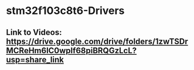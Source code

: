 # stm32f103c8t6-Drivers

## Link to Videos: https://drive.google.com/drive/folders/1zwTSDrMCReHm6lC0wplf68piBRQGzLcL?usp=share_link
